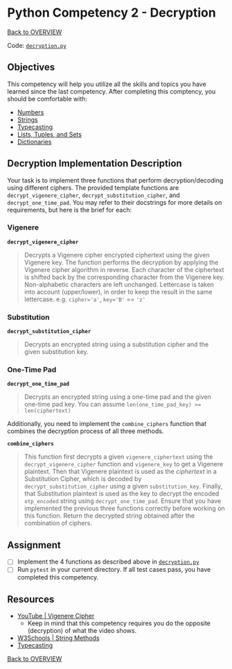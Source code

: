 # Python Competency 2 - Decryption

[Back to OVERVIEW](../README.md)

Code: [`decryption.py`](./decryption.py)

## Objectives

This competency will help you utilize all the skills and topics you have learned since the last competency. After completing this comptency, you should be comfortable with:

- [Numbers](../1.09_numbers/README.md)
- [Strings](../1.10_strings/README.md)
- [Typecasting](../1.11_typecasting/README.md)
- [Lists, Tuples, and Sets](../1.12_lists_tuples_and_sets/README.md)
- [Dictionaries](../1.13_dictionaries/README.md)


## Decryption Implementation Description 

Your task is to implement three functions that perform decryption/decoding using different ciphers. The provided template functions are `decrypt_vigenere_cipher`, `decrypt_substitution_cipher`, and `decrypt_one_time_pad`. You may refer to their docstrings for more details on requirements, but here is the brief for each:

### Vigenere
**`decrypt_vigenere_cipher`**
> Decrypts a Vigenere cipher encrypted ciphertext using the given Vigenere key. The function performs the decryption by applying the Vigenere cipher algorithm in reverse. Each character of the ciphertext is shifted back by the corresponding character from the Vigenere key. Non-alphabetic characters are left unchanged. Lettercase is taken into account (upper/lower), in order to keep the result in the same lettercase. e.g. `cipher='a'`, `key='B'` == `'z'`

### Substitution
**`decrypt_substitution_cipher`**
> Decrypts an encrypted string using a substitution cipher and the given substitution key.

### One-Time Pad
**`decrypt_one_time_pad`**
> Decrypts an encrypted string using a one-time pad and the given one-time pad key. You can assume `len(one_time_pad_key) >= len(ciphertext)`

Additionally, you need to implement the `combine_ciphers` function that combines the decryption process of all three methods.

**`combine_ciphers`**
> This function first decrypts a given `vigenere_ciphertext` using the `decrypt_vigenere_cipher` function and `vigenere_key` to get a Vigenere plaintext. Then that Vigenere plaintext is used as the *ciphertext* in a Substitution Cipher, which is decoded by `decrypt_substitution_cipher` using a given `substitution_key`. Finally, that Substitution plaintext is used as the key to decrypt the encoded `otp_encoded` string using `decrypt_one_time_pad`. Ensure that you have implemented the previous three functions correctly before working on this function. Return the decrypted string obtained after the combination of ciphers.

## Assignment
- [ ] Implement the 4 functions as described above in [`decryption.py`](./decryption.py)
- [ ] Run `pytest` in your current directory. If all test cases pass, you have completed this competency.

## Resources

- [YouTube | Vigenere Cipher](https://www.youtube.com/watch?v=SkJcmCaHqS0)
    - Keep in mind that this competency requires you do the opposite (decryption) of what the video shows.
- [W3Schools | String Methods](https://www.w3schools.com/python/python_ref_string.asp)
- [Typecasting](../1.11_typecasting/typecasting.md)

[Back to OVERVIEW](../README.md)
